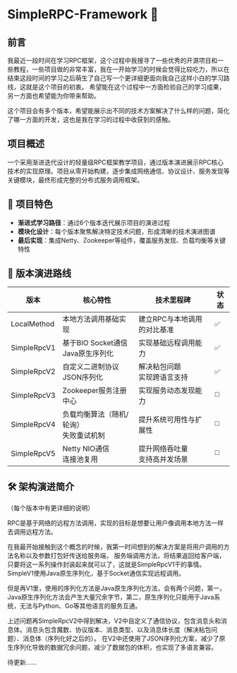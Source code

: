 # SimpleRPC-Framework 🚀

## 前言
我最近一段时间在学习RPC框架，这个过程中我搜寻了一些优秀的开源项目和一些教程，一些项目做的非常丰富，我在一开始学习的时候会觉得比较吃力，所以在结束这段时间的学习之后萌生了自己写一个更详细更面向我自己这样小白的学习路线，这就是这个项目的初衷。
希望能在这个过程中一方面检验自己的学习成果，另一方面也希望能为你带来帮助。

这个项目会有多个版本，希望能展示出不同的技术方案解决了什么样的问题，简化了哪一方面的开发，这也是我在学习的过程中收获到的感触。

## 项目概述
一个采用渐进迭代设计的轻量级RPC框架教学项目，通过版本演进展示RPC核心技术的实现原理。项目从零开始构建，逐步集成网络通信、协议设计、服务发现等关键模块，最终形成完整的分布式服务调用框架。

## 📌 项目特色
- ​**渐进式学习路径**：通过6个版本迭代展示项目的演进过程
- ​**模块化设计**：每个版本聚焦解决特定技术问题，形成清晰的技术演进图谱
- ​**最后实现**：集成Netty、Zookeeper等组件，覆盖服务发现、负载均衡等关键特性

## 🚀 版本演进路线

| 版本            | 核心特性                               | 技术里程碑                          | 状态  |
|----------------|------------------------------------|---------------------------------|-----|
| LocalMethod    | 本地方法调用基础实现                        | 建立RPC与本地调用的对比基准               | ✅   |
| SimpleRpcV1    | 基于BIO Socket通信<br>Java原生序列化        | 实现基础远程调用能力                   | ✅   |
| SimpleRpcV2    | 自定义二进制协议<br>JSON序列化               | 解决粘包问题<br>实现跨语言支持            | ✅   |
| SimpleRpcV3    | Zookeeper服务注册中心                    | 实现服务动态发现能力                   | ◻️  |
| SimpleRpcV4    | 负载均衡算法（随机/轮询）<br>失败重试机制         | 提升系统可用性与扩展性                 | ◻️  |
| SimpleRpcV5    | Netty NIO通信<br>连接池复用               | 提升网络吞吐量<br>支持高并发场景           | ◻️  |

## 🛠 架构演进简介

（每个版本中有更详细的说明）

RPC是基于网络的远程方法调用，实现的目标是想要让用户像调用本地方法一样去调用远程方法。

在我最开始接触到这个概念的时候，我第一时间想到的解决方案是将用户调用的方法名称以及参数打包好传送给服务端，
服务端调用方法，将结果返回给客户端，只要将这一系列操作封装起来就可以了，这就是SimpleRpcV1干的事情。SimpleV1使用Java原生序列化，基于Socket通信实现远程调用。

但是再V1里，使用的序列化方法是Java原生序列化方法，会有两个问题，第一，Java原生序列化方法会产生大量冗余字节，第二，原生序列化只能用于Java系统，无法与Python、Go等其他语言的服务互通。

上述问题再SimpleRpcV2中得到解决，V2中自定义了通信协议，包含消息头和消息体。消息头包含魔数、协议版本、消息类型、以及消息体长度（解决粘包问题）、消息体（序列化好之后的）。
在V2中还使用了JSON序列化方案，减少了原生序列化导致的数据冗余问题，减少了数据包的体积，也实现了多语言兼容。

待更新......

